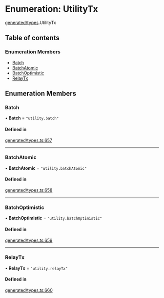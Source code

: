# Enumeration: UtilityTx

[generated/types](../wiki/generated.types).UtilityTx

## Table of contents

### Enumeration Members

- [Batch](../wiki/generated.types.UtilityTx#batch)
- [BatchAtomic](../wiki/generated.types.UtilityTx#batchatomic)
- [BatchOptimistic](../wiki/generated.types.UtilityTx#batchoptimistic)
- [RelayTx](../wiki/generated.types.UtilityTx#relaytx)

## Enumeration Members

### Batch

• **Batch** = ``"utility.batch"``

#### Defined in

[generated/types.ts:657](https://github.com/PolymeshAssociation/polymesh-sdk/blob/339b7503/src/generated/types.ts#L657)

___

### BatchAtomic

• **BatchAtomic** = ``"utility.batchAtomic"``

#### Defined in

[generated/types.ts:658](https://github.com/PolymeshAssociation/polymesh-sdk/blob/339b7503/src/generated/types.ts#L658)

___

### BatchOptimistic

• **BatchOptimistic** = ``"utility.batchOptimistic"``

#### Defined in

[generated/types.ts:659](https://github.com/PolymeshAssociation/polymesh-sdk/blob/339b7503/src/generated/types.ts#L659)

___

### RelayTx

• **RelayTx** = ``"utility.relayTx"``

#### Defined in

[generated/types.ts:660](https://github.com/PolymeshAssociation/polymesh-sdk/blob/339b7503/src/generated/types.ts#L660)
